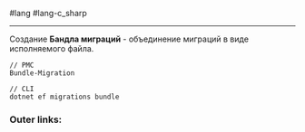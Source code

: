 #lang #lang-c_sharp

---
Cоздание **Бандла миграций** - объединение миграций в виде исполняемого файла. 
```
// PMC
Bundle-Migration

// CLI
dotnet ef migrations bundle
```

### Outer links: